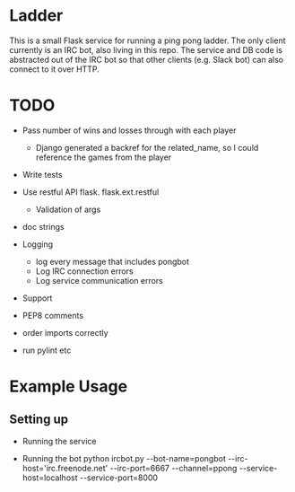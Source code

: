 Ladder
======

This is a small Flask service for running a ping pong ladder. The only client
currently is an IRC bot, also living in this repo. The service and DB code is
abstracted out of the IRC bot so that other clients (e.g. Slack bot) can also
connect to it over HTTP.

# TODO #
* Pass number of wins and losses through with each player
  * Django generated a backref for the related_name, so I could
    reference the games from the player

* Write tests
* Use restful API flask. flask.ext.restful
  * Validation of args

* doc strings
* Logging
  * log every message that includes pongbot
  * Log IRC connection errors
  * Log service communication errors

* Support 

* PEP8 comments
* order imports correctly
* run pylint etc


# Example Usage #
## Setting up ##
* Running the service

* Running the bot
python ircbot.py --bot-name=pongbot --irc-host='irc.freenode.net' --irc-port=6667 --channel=ppong --service-host=localhost --service-port=8000
